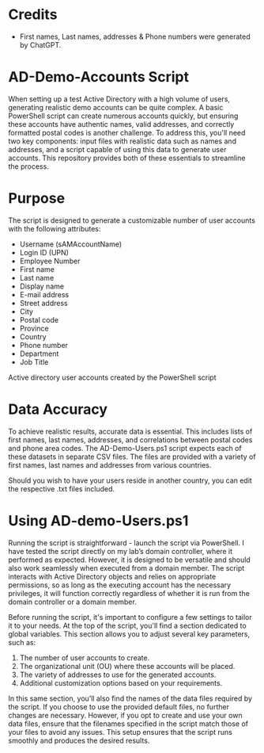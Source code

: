 # Credits

* First names, Last names, addresses & Phone numbers were generated by ChatGPT.

# AD-Demo-Accounts Script

When setting up a test Active Directory with a high volume of users, generating realistic demo accounts can be quite complex. A basic PowerShell script can create numerous accounts quickly, but ensuring these accounts have authentic names, valid addresses, and correctly formatted postal codes is another challenge. To address this, you'll need two key components: input files with realistic data such as names and addresses, and a script capable of using this data to generate user accounts. This repository provides both of these essentials to streamline the process.

# Purpose

The script is designed to generate a customizable number of user accounts with the following attributes:

* Username (sAMAccountName)
* Login ID (UPN)
* Employee Number
* First name
* Last name 
* Display name
* E-mail address
* Street address
* City
* Postal code
* Province
* Country
* Phone number
* Department
* Job Title


Active directory user accounts created by the PowerShell script

# Data Accuracy

To achieve realistic results, accurate data is essential. This includes lists of first names, last names, addresses, and correlations between postal codes and phone area codes. The AD-Demo-Users.ps1 script expects each of these datasets in separate CSV files. The files are provided with a variety of first names, last names and addresses from various countries.

Should you wish to have your users reside in another country, you can edit the respective .txt files included.

# Using AD-demo-Users.ps1

Running the script is straightforward - launch the script via PowerShell. I have tested the script directly on my lab’s domain controller, where it performed as expected. However, it is designed to be versatile and should also work seamlessly when executed from a domain member. The script interacts with Active Directory objects and relies on appropriate permissions, so as long as the executing account has the necessary privileges, it will function correctly regardless of whether it is run from the domain controller or a domain member.

Before running the script, it's important to configure a few settings to tailor it to your needs. At the top of the script, you'll find a section dedicated to global variables. This section allows you to adjust several key parameters, such as:

1. The number of user accounts to create.
2. The organizational unit (OU) where these accounts will be placed.
3. The variety of addresses to use for the generated accounts.
4. Additional customization options based on your requirements.

In this same section, you’ll also find the names of the data files required by the script. If you choose to use the provided default files, no further changes are necessary. However, if you opt to create and use your own data files, ensure that the filenames specified in the script match those of your files to avoid any issues. This setup ensures that the script runs smoothly and produces the desired results.
